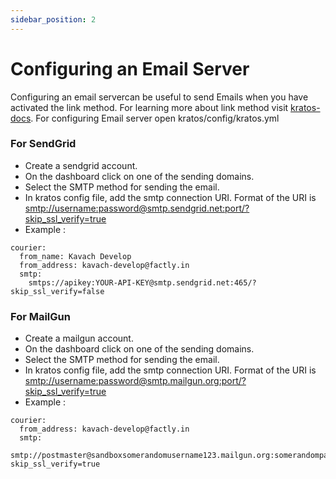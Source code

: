 ```yaml
---
sidebar_position: 2
---
```

# Configuring an Email Server

Configuring an email servercan be useful to send Emails when you have activated the link method. For learning more about link method visit [kratos-docs](https://www.ory.sh/kratos/docs/). For configuring Email server open kratos/config/kratos.yml 

### For SendGrid
- Create a sendgrid account.
- On the dashboard click on one of the sending domains.
- Select the SMTP method for sending the email.
- In kratos config file, add the smtp connection URI. Format of the URI is [smtp://username:password@smtp.sendgrid.net:port/?skip_ssl_verify=true](https://sendgrid.net)
- Example :  
```
courier:
  from_name: Kavach Develop
  from_address: kavach-develop@factly.in  
  smtp:
    smtps://apikey:YOUR-API-KEY@smtp.sendgrid.net:465/?skip_ssl_verify=false
```

### For MailGun
- Create a mailgun account.
- On the dashboard click on one of the sending domains.
- Select the SMTP method for sending the email.
- In kratos config file, add the smtp connection URI. Format of the URI is [smtp://username:password@smtp.mailgun.org:port/?skip_ssl_verify=true](https://mailgun.org)
- Example :  
```
courier:
  from_address: kavach-develop@factly.in  
  smtp:
    smtp://postmaster@sandboxsomerandomusername123.mailgun.org:somerandompassword123@smtp.mailgun.org:587/?skip_ssl_verify=true
```
 


